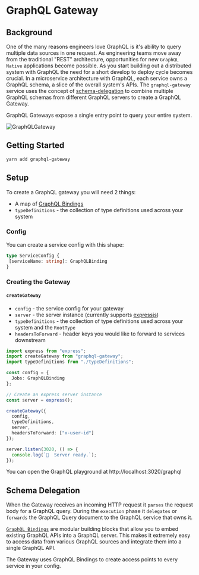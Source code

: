 # GraphQL Gateway

## Background

One of the many reasons engineers love GraphQL is it's ability to query multiple data sources in one request. As engineering teams
move away from the traditional "REST" architecture, opportunities for new `GraphQL Native` applications become possible. As you start
building out a distributed system with GraphQL the need for a short develop to deploy cycle becomes crucial. In a microservice architecture
with GraphQL, each service owns a GraphQL schema, a slice of the overall system's APIs. The `graphql-gateway` service uses the concept of [schema-delegation](https://www.prisma.io/blog/graphql-schema-stitching-explained-schema-delegation-4c6caf468405/) to combine multiple GraphQL schemas from different GraphQL servers to create a GraphQL Gateway.

GraphQL Gateways expose a single entry point to query your entire system.


![GraphQLGateway](https://cdn-images-1.medium.com/max/1600/1*bIs4BAGs1hqpWuT_TAgO6A.png)


## Getting Started

```bash
yarn add graphql-gateway
```

## Setup

To create a GraphQL gateway you will need 2 things:

- A map of [GraphQL Bindings](https://medium.com/open-graphql/graphql-bindings-for-service-to-service-communication-d1e89df66ecd)
- `typeDefinitions` - the collection of type definitions used across your system

### Config

You can create a service config with this shape:

```ts
type ServiceConfig {
 [serviceName: string]: GraphQLBinding
}
```

### Creating the Gateway

#### `createGateway`

- `config` - the service config for your gateway
- `server` - the server instance (currently supports [expressjs](https://expressjs.com/))
- `typeDefinitions` - the collection of type definitions used across your system and the `RootType`
- `headersToForward` - header keys you would like to forward to services downstream

```ts
import express from "express";
import createGateway from "graphql-gateway";
import typeDefinitions from "./typeDefinitions";

const config = {
  Jobs: GraphQLBinding
};

// Create an express server instance
const server = express();

createGateway({
  config,
  typeDefinitions,
  server,
  headersToForward: ["x-user-id"]
});

server.listen(3020, () => {
  console.log(`🚀  Server ready.`);
});
```

You can open the GraphQL playground at http://localhost:3020/graphql

## Schema Delegation

When the Gateway receives an incoming HTTP request it `parses` the request body for a GraphQL query. During the `execution` phase it `delegates` or `forwards` the GraphQL Query document to the GraphQL service that owns it. 

[`GraphQL Bindings`](https://github.com/graphql-binding/graphql-binding) are modular building blocks that allow you to embed existing GraphQL APIs into a GraphQL server. This makes it extremely easy to access data from various GraphQL sources and integrate them into a single GraphQL API. 

The Gateway uses GraphQL Bindings to create access points to every service in your config.